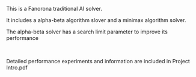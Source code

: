 
This is a Fanorona traditional AI solver.

It includes a alpha-beta algorithm slover and a minimax algorithm solver.

The alpha-beta solver has a search limit parameter to improve its performance

<br />

Detailed performance experiments and information are included in Project Intro.pdf
